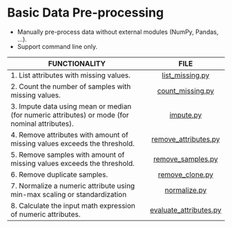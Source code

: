 # Basic Data Pre-processing
* Manually pre-process data without external modules (NumPy, Pandas, ...).
* Support command line only.

|FUNCTIONALITY                                                                                 |         FILE           |
|---                                                                                           |:---:                   |
|1. List attributes with missing values.                                                       |     [list_missing.py](list_missing.py)    | 
|2. Count the number of samples with missing values.                                           |    [count_missing.py](count_missing.py)    |
|3. Impute data using mean or median (for numeric attributes) or mode (for nominal attributes).|        [impute.py](impute.py)       |
|4. Remove attributes with amount of missing values exceeds the threshold.                     |  [remove_attributes.py](remove_attributes.py)  |
|5. Remove samples with amount of missing values exceeds the threshold.                        |    [remove_samples.py](remove_samples.py)   |
|6. Remove duplicate samples.                                                                  |     [remove_clone.py](remove_clone.py)    |
|7. Normalize a numeric attribute using min-max scaling or standardization                     |      [normalize.py](normalize.py)      |
|8. Calculate the input math expression of numeric attributes.                                 | [evaluate_attributes.py](evaluate_attributes.py) |